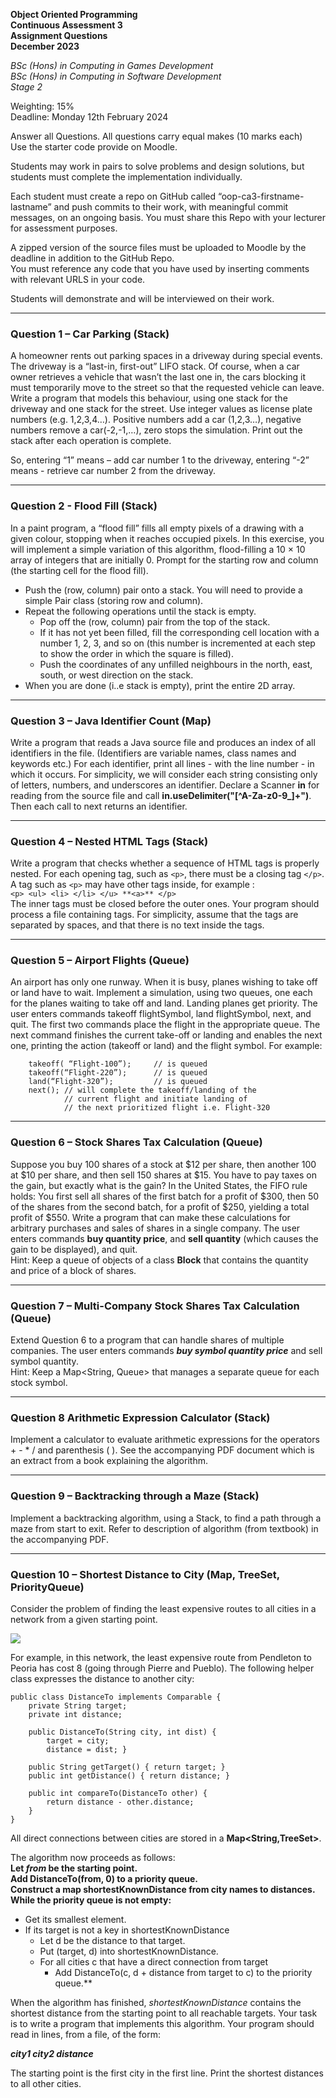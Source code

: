 **Object Oriented Programming\
Continuous Assessment 3\
Assignment Questions\
December 2023**

*BSc (Hons) in Computing in Games Development\
BSc (Hons) in Computing in Software Development\
Stage 2*

Weighting: 15%\
Deadline: Monday 12th February 2024

Answer all Questions. All questions carry equal makes (10 marks each)\
Use the starter code provide on Moodle.

Students may work in pairs to solve problems and design solutions, but students must complete the implementation individually.

Each student must create a repo on GitHub called “oop-ca3-firstname-lastname” and push commits to their work, with meaningful commit messages, on an ongoing basis. You must share this Repo with your lecturer for assessment purposes.

A zipped version of the source files must be uploaded to Moodle by the deadline in addition to the GitHub Repo.\
You must reference any code that you have used by inserting comments with relevant URLS in your code.

Students will demonstrate and will be interviewed on their work.

---

### Question 1 – Car Parking (Stack)
A homeowner rents out parking spaces in a driveway during special events. The driveway is
a “last-in, first-out” LIFO stack. Of course, when a car owner retrieves a vehicle that wasn’t
the last one in, the cars blocking it must temporarily move to the street so that the
requested vehicle can leave. Write a program that models this behaviour, using one stack for
the driveway and one stack for the street. Use integer values as license plate numbers (e.g.
1,2,3,4…). Positive numbers add a car (1,2,3…), negative numbers remove a car(-2,-1,…), zero
stops the simulation. Print out the stack after each operation is complete.

So, entering “1” means – add car number 1 to the driveway, entering “-2” means - retrieve
car number 2 from the driveway.

---

### Question 2 - Flood Fill (Stack)
In a paint program, a “flood fill” fills all empty pixels of a drawing with a given colour,
stopping when it reaches occupied pixels. In this exercise, you will implement a simple
variation of this algorithm, flood-filling a 10 × 10 array of integers that are initially 0.
Prompt for the starting row and column (the starting cell for the flood fill).
- Push the (row, column) pair onto a stack. You will need to provide a simple Pair class
(storing row and column).
- Repeat the following operations until the stack is empty.
  - Pop off the (row, column) pair from the top of the stack.
  - If it has not yet been filled, fill the corresponding cell location with a number
  1, 2, 3, and so on (this number is incremented at each step to show the order
  in which the square is filled).
  - Push the coordinates of any unfilled neighbours in the north, east, south, or
  west direction on the stack.
- When you are done (i..e stack is empty), print the entire 2D array.
---

### Question 3 – Java Identifier Count (Map)
Write a program that reads a Java source file and produces an index of all identifiers in the
file. (Identifiers are variable names, class names and keywords etc.) For each identifier, print
all lines - with the line number - in which it occurs. For simplicity, we will consider each string
consisting only of letters, numbers, and underscores an identifier. Declare a Scanner **in** for
reading from the source file and call **in.useDelimiter("[^A-Za-z0-9_]+")**. Then each call to
next returns an identifier.

---

### Question 4 – Nested HTML Tags (Stack)
Write a program that checks whether a sequence of HTML tags is properly nested. For each
opening tag, such as ````<p>````, there must be a closing tag ````</p>````.\
A tag such as ``<p>`` may have
other tags inside, for example :\
````<p> <ul> <li> </li> </u> **<a>** </p>````\
The inner tags must be closed before the outer ones. Your program should process a file
containing tags. For simplicity, assume that the tags are separated by spaces, and that there is
no text inside the tags.

---

### Question 5 – Airport Flights (Queue)
An airport has only one runway. When it is busy, planes wishing to take off or land have to
wait. Implement a simulation, using two queues, one each for the planes waiting to take off
and land. Landing planes get priority. The user enters commands takeoff flightSymbol,
land flightSymbol, next, and quit. The first two commands place the flight in the
appropriate queue. The next command finishes the current take-off or landing and enables
the next one, printing the action (takeoff or land) and the flight symbol.
For example:
````
    takeoff( “Flight-100”);     // is queued
    takeoff(“Flight-220”);      // is queued
    land(“Flight-320”);         // is queued
    next(); // will complete the takeoff/landing of the
            // current flight and initiate landing of
            // the next prioritized flight i.e. Flight-320
````

---

### Question 6 – Stock Shares Tax Calculation (Queue)
Suppose you buy 100 shares of a stock at $12 per share, then another 100 at $10 per share,
and then sell 150 shares at $15. You have to pay taxes on the gain, but exactly what is the
gain? In the United States, the FIFO rule holds: You first sell all shares of the first batch for a
profit of $300, then 50 of the shares from the second batch, for a profit of $250, yielding a
total profit of $550. Write a program that can make these calculations for arbitrary
purchases and sales of shares in a single company. The user enters commands
**buy quantity price**, and **sell quantity** (which causes the gain to be displayed), and quit.\
Hint:
Keep a queue of objects of a class **Block** that contains the quantity and price of a block of
shares.

---

### Question 7 – Multi-Company Stock Shares Tax Calculation (Queue)
Extend Question 6 to a program that can handle shares of multiple companies. The user
enters commands ***buy symbol quantity price*** and sell symbol quantity.\
Hint: Keep a Map<String, Queue<Block>> that manages a separate queue for each stock symbol.


---

### Question 8 Arithmetic Expression Calculator (Stack)
Implement a calculator to evaluate arithmetic expressions for the operators + - * / and
parenthesis ( ). See the accompanying PDF document which is an extract from a book
explaining the algorithm.

---

### Question 9 – Backtracking through a Maze (Stack)
Implement a backtracking algorithm, using a Stack, to find a path through a maze from start to exit.
Refer to description of algorithm (from textbook) in the accompanying PDF.

---

### Question 10 – Shortest Distance to City (Map, TreeSet, PriorityQueue)
Consider the problem of finding the least expensive routes to all cities in a network from a given
starting point.

<img src="q10_image.png">

For example, in this network, the least expensive route from Pendleton to Peoria has cost 8
(going through Pierre and Pueblo). The following helper class expresses the distance to
another city:

````
public class DistanceTo implements Comparable {
    private String target;
    private int distance;

    public DistanceTo(String city, int dist) {
        target = city;
        distance = dist; }

    public String getTarget() { return target; }
    public int getDistance() { return distance; }

    public int compareTo(DistanceTo other) {
        return distance - other.distance;
    }
}
````

All direct connections between cities are stored in a **Map<String,TreeSet<DistanceTo>>**.

The algorithm now proceeds as follows:\
**Let *from* be the starting point.**\
**Add DistanceTo(from, 0) to a priority queue.**\
**Construct a map shortestKnownDistance from city names to distances.**\
**While the priority queue is not empty:**
- Get its smallest element. 
- If its target is not a key in shortestKnownDistance 
  - Let d be the distance to that target. 
  - Put (target, d) into shortestKnownDistance. 
  - For all cities c that have a direct connection from target 
    - Add DistanceTo(c, d + distance from target to c) to the priority queue.**

When the algorithm has finished, *shortestKnownDistance* contains the shortest distance
from the starting point to all reachable targets. Your task is to write a program that
implements this algorithm. Your program should read in lines, from a file, of the form:

***city1 city2 distance***

The starting point is the first city in the first line. Print the shortest distances to all other
cities.
